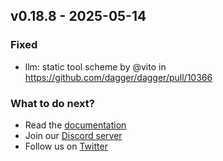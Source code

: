 ## v0.18.8 - 2025-05-14

### Fixed
- llm: static tool scheme by @vito in https://github.com/dagger/dagger/pull/10366

### What to do next?
- Read the [documentation](https://docs.dagger.io)
- Join our [Discord server](https://discord.gg/dagger-io)
- Follow us on [Twitter](https://twitter.com/dagger_io)

